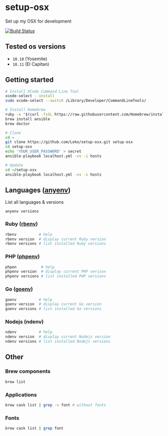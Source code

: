 # setup-osx
Set up my OSX for development

[![Build Status](https://travis-ci.org/Leko/setup-osx.svg?branch=master)](https://travis-ci.org/Leko/setup-osx)

## Tested os versions
- `10.10` (Yosemite)
- `10.11` (El Capitan)

## Getting started
```sh
# Install XCode Command Line Tool 
xcode-select --install
sudo xcode-select --switch /Library/Developer/CommandLineTools/

# Install Homebrew
ruby -e "$(curl -fsSL https://raw.githubusercontent.com/Homebrew/install/master/install)"
brew install ansible
brew doctor

# Clone 
cd ~
git clone https://github.com/Leko/setup-osx.git setup-osx
cd setup-osx
echo 'YOUR_USER_PASSWORD' > secret
ansible-playbook localhost.yml -vv -i hosts

# Update 
cd ~/setup-osx
ansible-playbook localhost.yml -vv -i hosts
```

## Languages ([anyenv](https://github.com/riywo/anyenv))
List all languages & versions

```
anyenv versions
```

### Ruby ([rbenv](https://github.com/rbenv/rbenv))

```sh
rbenv          # help
rbenv version  # display current Ruby version
rbenv versions # list installed Ruby versions
```

### PHP ([phpenv](https://github.com/phpenv/phpenv))

```sh
phpen           # help
phpenv version  # display current PHP version
phpenv versions # list installed PHP versions
```

### Go ([goenv]())

```sh
goenv          # help
goenv version  # display current Go version
goenv versions # list installed Go versions
```

### Nodejs (ndenv)

```sh
ndenv          # help
ndenv version  # display current Nodejs version
ndenv versions # list installed Nodejs versions
```

## Other

### Brew components
```sh
brew list
```

### Applications
```sh
brew cask list | grep -v font # without fonts
```

### Fonts
```sh
brew cask list | grep font
```
